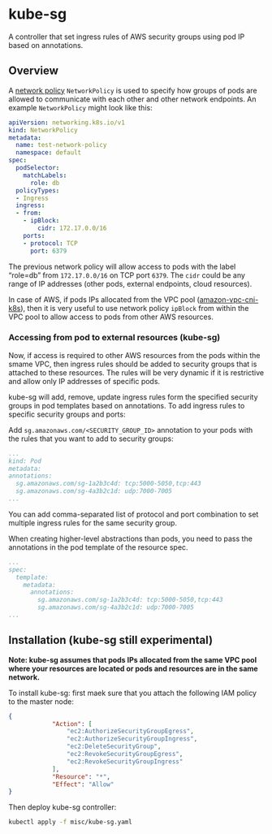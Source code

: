 # kube-sg
A controller that set ingress rules of AWS security groups using pod IP based on annotations.

## Overview

A [network policy](https://kubernetes.io/docs/concepts/services-networking/network-policies/) `NetworkPolicy` is used to specify how groups of pods are allowed to communicate with each other and other network endpoints. An example `NetworkPolicy` might look like this:
```yaml
apiVersion: networking.k8s.io/v1
kind: NetworkPolicy
metadata:
  name: test-network-policy
  namespace: default
spec:
  podSelector:
    matchLabels:
      role: db
  policyTypes:
  - Ingress
  ingress:
  - from:
    - ipBlock:
        cidr: 172.17.0.0/16
    ports:
    - protocol: TCP
      port: 6379
```

The previous network policy will allow access to pods with the label “role=db” from `172.17.0.0/16` on TCP port `6379`. The `cidr` could be any range of IP addresses (other pods, external endpoints, cloud resources).

In case of AWS, if pods IPs allocated from the VPC pool ([amazon-vpc-cni-k8s](https://github.com/aws/amazon-vpc-cni-k8s)), then it is very useful to use network policy `ipBlock` from within the VPC pool to allow access to pods from other AWS resources.

### Accessing from pod to external resources (kube-sg)

Now, if access is required to other AWS resources from the pods within the smame VPC, then ingress rules should be added to security groups that is attached to these resources. The rules will be very dynamic if it is restrictive and allow only IP addresses of specific pods.

kube-sg will add, remove, update ingress rules form the specified security groups in pod templates based on annotations. To add ingress rules to specific security groups and ports:

Add `sg.amazonaws.com/<SECURITY_GROUP_ID>` annotation to your pods with the rules that you want to add to security groups:
```yaml
...
kind: Pod
metadata:
annotations:
  sg.amazonaws.com/sg-1a2b3c4d: tcp:5000-5050,tcp:443
  sg.amazonaws.com/sg-4a3b2c1d: udp:7000-7005
...
```

You can add comma-separated list of protocol and port combination to set multiple ingress rules for the same security group.

When creating higher-level abstractions than pods, you need to pass the annotations in the pod template of the
resource spec.

```yaml
...
spec:
  template:
    metadata:
      annotations:
        sg.amazonaws.com/sg-1a2b3c4d: tcp:5000-5050,tcp:443
        sg.amazonaws.com/sg-4a3b2c1d: udp:7000-7005
...
```

## Installation (kube-sg still experimental)

**Note: kube-sg assumes that pods IPs allocated from the same VPC pool where your resources are located or pods and resources are in the same network.**

To install kube-sg: first maek sure that you attach the following IAM policy to the master node:
```json
{
            "Action": [
                "ec2:AuthorizeSecurityGroupEgress",
                "ec2:AuthorizeSecurityGroupIngress",
                "ec2:DeleteSecurityGroup",
                "ec2:RevokeSecurityGroupEgress",
                "ec2:RevokeSecurityGroupIngress"
            ],
            "Resource": "*",
            "Effect": "Allow"
}
```

Then deploy kube-sg controller:
```bash
kubectl apply -f misc/kube-sg.yaml
```
